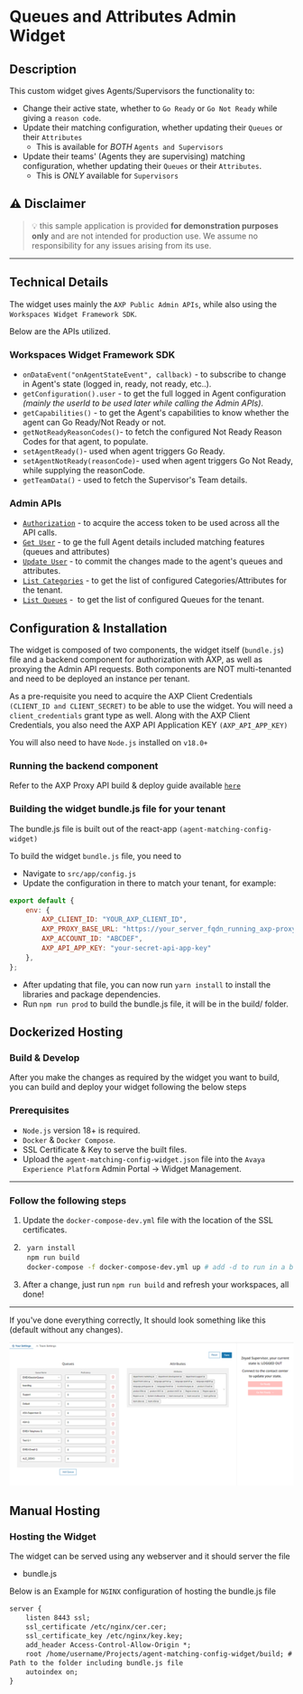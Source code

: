 # Queues and Attributes Admin Widget


## Description


This custom widget gives Agents/Supervisors the functionality to:
- Change their active state, whether to `Go Ready` or `Go Not Ready` while giving a `reason code`.
- Update their matching configuration, whether updating their `Queues` or their `Attributes`
    - This is available for _BOTH_ `Agents and Supervisors`
- Update their teams' (Agents they are supervising) matching configuration, whether updating their `Queues` or their `Attributes`.
    - This is _ONLY_ available for `Supervisors`


## :warning: **Disclaimer**

> :bulb: this sample application is provided **for demonstration purposes only** and are not intended for production use. We assume no responsibility for any issues arising from its use.

---

## Technical Details


The widget uses mainly the `AXP Public Admin APIs`, while also using the `Workspaces Widget Framework SDK`.


Below are the APIs utilized.
### Workspaces Widget Framework SDK


- ```onDataEvent("onAgentStateEvent", callback)``` - to subscribe to change in Agent's state (logged in, ready, not ready, etc..).
- ```getConfiguration().user``` - to get the full logged in Agent configuration _(mainly the userId to be used later while calling the Admin APIs)_.
- ```getCapabilities()``` - to get the Agent's capabilities to know whether the agent can Go Ready/Not Ready or not.
- ```getNotReadyReasonCodes()```- to fetch the configured Not Ready Reason Codes for that agent, to populate.
- ```setAgentReady()```- used when agent triggers Go Ready.
- ```setAgentNotReady(reasonCode)```- used when agent triggers Go Not Ready, while supplying the reasonCode.
- ```getTeamData()``` - used to fetch the Supervisor's Team details.


### Admin APIs


- [```Authorization```](https://developers.avayacloud.com/onecloud-ccaas/docs/how-to-authenticate-with-ccaas-apis#client-credentials-grant) - to acquire the access token to be used across all the API calls.
- [```Get User```](https://developers.avayacloud.com/onecloud-ccaas/reference/getuser) - to ge the full Agent details included matching features (queues and attributes)
- [```Update User```](https://developers.avayacloud.com/onecloud-ccaas/reference/updateuser) - to commit the changes made to the agent's queues and attributes.
- [```List Categories```](https://developers.avayacloud.com/onecloud-ccaas/reference/listcategories) - to get the list of configured Categories/Attributes for the tenant.
- [```List Queues```](https://developers.avayacloud.com/onecloud-ccaas/reference/listqueues) -  to get the list of configured Queues for the tenant.


## Configuration & Installation


The widget is composed of two components, the widget itself (`bundle.js`) file and a backend component for authorization with AXP, as well as proxying the Admin API requests. Both components are NOT multi-tenanted and need to be deployed an instance per tenant.


As a pre-requisite you need to acquire the AXP Client Credentials `(CLIENT_ID and CLIENT_SECRET)` to be able to use the widget. You will need a `client_credentials` grant type as well.
Along with the AXP Client Credentials, you also need the AXP API Application KEY `(AXP_API_APP_KEY)`


You will also need to have `Node.js` installed on `v18.0+`


### Running the backend component


Refer to the AXP Proxy API build & deploy guide available [```here```](https://github.com/AvayaExperiencePlatform/axp-api-proxy)


### Building the widget bundle.js file for your tenant


The bundle.js file is built out of the react-app `(agent-matching-config-widget)`


To build the widget `bundle.js` file, you need to
- Navigate to `src/app/config.js`
- Update the configuration in there to match your tenant, for example:

```js
export default {
    env: {
        AXP_CLIENT_ID: "YOUR_AXP_CLIENT_ID",
        AXP_PROXY_BASE_URL: "https://your_server_fqdn_running_axp-proxy-api:3001",
        AXP_ACCOUNT_ID: "ABCDEF",
        AXP_API_APP_KEY: "your-secret-api-app-key"
    },
};
```
- After updating that file, you can now run `yarn install` to install the libraries and package dependencies.
- Run `npm run prod` to build the bundle.js file, it will be in the build/ folder.


## Dockerized Hosting

### Build & Develop
After you make the changes as required by the widget you want to build, you can build and deploy your widget following the below steps

### Prerequisites
- `Node.js` version 18+ is required.
- `Docker` & `Docker Compose`.
- SSL Certificate & Key to serve the built files.
- Upload the `agent-matching-config-widget.json`  file into the `Avaya Experience Platform` Admin Portal -> Widget Management.

---
### Follow the following steps
1. Update the `docker-compose-dev.yml` file with the location of the SSL certificates.
2. ```sh
    yarn install
    npm run build
    docker-compose -f docker-compose-dev.yml up # add -d to run in a background process
    ```
3. After a change, just run ```npm run build``` and refresh your workspaces, all done!
---

If you've done everything correctly, It should look something like this (default without any changes).

![Widget Demo](./public/screenshot.png)


## Manual Hosting

### Hosting the Widget

The widget can be served using any webserver and it should server the file
- bundle.js

Below is an Example for `NGINX` configuration of hosting the bundle.js file


```nginx
server {
    listen 8443 ssl;
    ssl_certificate /etc/nginx/cer.cer;
    ssl_certificate_key /etc/nginx/key.key;
    add_header Access-Control-Allow-Origin *;
    root /home/username/Projects/agent-matching-config-widget/build; # Path to the folder including bundle.js file
    autoindex on;
}
```
